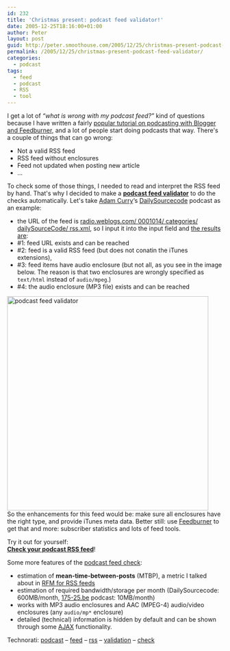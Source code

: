 ```yaml
---
id: 232
title: 'Christmas present: podcast feed validator!'
date: 2005-12-25T18:16:00+01:00
author: Peter
layout: post
guid: http://peter.smoothouse.com/2005/12/25/christmas-present-podcast-feed-validator/
permalink: /2005/12/25/christmas-present-podcast-feed-validator/
categories:
  - podcast
tags:
  - feed
  - podcast
  - RSS
  - tool
---
```

I get a lot of _&#8220;what is wrong with my podcast feed?&#8221;_ kind of questions because I have written a fairly [popular tutorial on podcasting with Blogger and Feedburner](/blog/2004/10/how-to-podcast-with-blogger-and.html), and a lot of people start doing podcasts that way. There's a couple of things that can go wrong:

  * Not a valid RSS feed
  * RSS feed without enclosures
  * Feed not updated when posting new article
  * &#8230;

To check some of those things, I needed to read and interpret the RSS feed by hand. That's why I decided to make a [**podcast feed validator**](http://www.smoothouse.com/podcast/validator.php) to do the checks automatically. Let's take [Adam Curry](http://live.curry.com/)&#8216;s [DailySourcecode](http://www.dailysourcecode.com/) podcast as an example:

  * the URL of the feed is [radio.weblogs.com/ 0001014/ categories/ dailySourceCode/ rss.xml](http://radio.weblogs.com/0001014/categories/dailySourceCode/rss.xml), so I input it into the input field and [the results are](http://www.smoothouse.com/podcast/validator.php?src=http%3A%2F%2Fradio.weblogs.com%2F0001014%2Fcategories%2FdailySourceCode%2Frss.xml):
  * #1: feed URL exists and can be reached
  * #2: feed is a valid RSS feed (but does not conatin the iTunes extensions),
  * #3: feed items have audio enclosure (but not all, as you see in the image below. The reason is that two enclosures are wrongly specified as `text/html` instead of `audio/mpeg`.)
  * #4: the audio enclosure (MP3 file) exists and can be reached

[<img  border="0" width="470" src="http://static.flickr.com/37/77187539_e2195dfd9c.jpg" alt="podcast feed validator" height="500" />](http://www.flickr.com/photos/pforret/77187539/ "Photo Sharing")  
So the enhancements for this feed would be: make sure all enclosures have the right type, and provide iTunes meta data. Better still: use [Feedburner](http://www.feedburner.com) to get that and more: subscriber statistics and lots of feed tools.

Try it out for yourself:  
[**Check your podcast RSS feed**](http://www.smoothouse.com/podcast/validator.php)!

Some more features of the [podcast feed check](http://www.smoothouse.com/podcast/validator.php):

  * estimation of **mean-time-between-posts** (MTBP), a metric I talked about in [RFM for RSS feeds](/blog/2005/12/rfm-for-rss-feeds-recency-frequency.html)
  * estimation of required bandwidth/storage per month (DailySourcecode: 600MB/month, [175-25.be](http://www.175-25.be) podcast: 10MB/month)
  * works with MP3 audio enclosures and AAC (MPEG-4) audio/video enclosures (any `audio/mp*` enclosure)
  * detailed (technical) information is hidden by default and can be shown through some [AJAX](http://en.wikipedia.org/wiki/AJAX) functionality.

Technorati: <a rel="tag" href="http://technorati.com/tag/podcast">podcast</a> &#8211; <a rel="tag" href="http://technorati.com/tag/feed">feed</a> &#8211; <a rel="tag" href="http://technorati.com/tag/rss">rss</a> &#8211; <a rel="tag" href="http://technorati.com/tag/validation">validation</a> &#8211; <a rel="tag" href="http://technorati.com/tag/check">check</a>